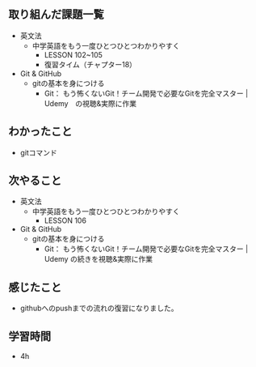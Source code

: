 ## 取り組んだ課題一覧
- 英文法
  - 中学英語をもう一度ひとつひとつわかりやすく
    - LESSON 102~105
    - 復習タイム（チャプター18）
- Git & GitHub
  - gitの基本を身につける
     - Git： もう怖くないGit！チーム開発で必要なGitを完全マスター | Udemy　の視聴&実際に作業
## わかったこと
- gitコマンド
## 次やること
- 英文法
  - 中学英語をもう一度ひとつひとつわかりやすく
    - LESSON 106
- Git & GitHub
  - gitの基本を身につける
     - Git： もう怖くないGit！チーム開発で必要なGitを完全マスター | Udemy の続きを視聴&実際に作業
## 感じたこと
- githubへのpushまでの流れの復習になりました。
## 学習時間
- 4h